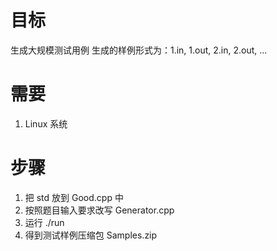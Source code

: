 # 目标
生成大规模测试用例
生成的样例形式为：1.in, 1.out, 2.in, 2.out, ...

# 需要
1. Linux 系统

# 步骤
1. 把 std 放到 Good.cpp 中
2. 按照题目输入要求改写 Generator.cpp
3. 运行 ./run
4. 得到测试样例压缩包 Samples.zip
